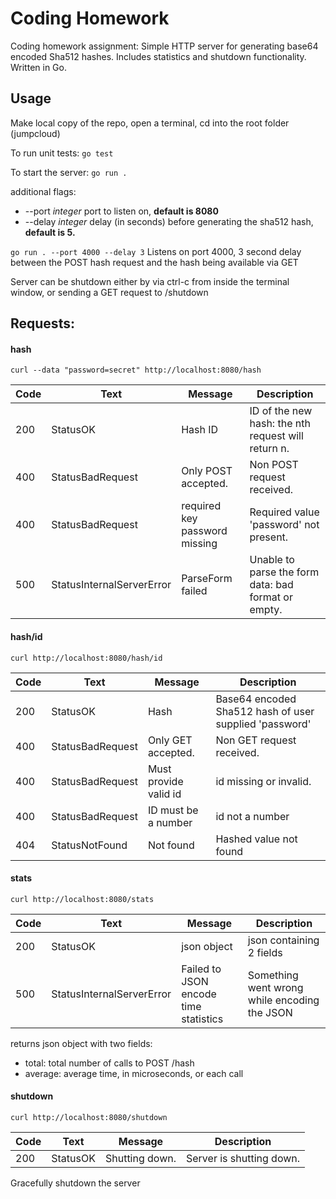 # Coding Homework
Coding homework assignment: Simple HTTP server for generating base64 encoded Sha512 hashes. Includes statistics and shutdown functionality. Written in Go.

## Usage
Make local copy of the repo, open a terminal, cd into the root folder (jumpcloud)

To run unit tests:
`go test`

To start the server:
`go run .`

additional flags: 
  * --port _integer_ port to listen on, **default is 8080**
  * --delay _integer_ delay (in seconds) before generating the sha512 hash, **default is 5.**

`go run . --port 4000 --delay 3` 
Listens on port 4000, 3 second delay between the POST hash request and the hash being available via GET

Server can be shutdown either by via ctrl-c from inside the terminal window, or sending a GET request to /shutdown

## Requests:
#### hash
  `curl --data "password=secret" http://localhost:8080/hash`
  
  
  Code | Text | Message | Description
  --- | --- | --- | ---
  200|StatusOK|Hash ID|ID of the new hash: the nth request will return n.
  400|StatusBadRequest|Only POST accepted.|Non POST request received.
  400|StatusBadRequest|required key password missing|Required value 'password' not present.
  500|StatusInternalServerError|ParseForm failed|Unable to parse the form data: bad format or empty.
  
 #### hash/id  
  `curl http://localhost:8080/hash/id`
  
  
  Code | Text | Message | Description
  --- | --- | --- | ---
  200|StatusOK|Hash|Base64 encoded Sha512 hash of user supplied 'password'
  400|StatusBadRequest|Only GET accepted.|Non GET request received.
  400|StatusBadRequest|Must provide valid id|id missing or invalid.
  400|StatusBadRequest|ID must be a number|id not a number
   404|StatusNotFound|Not found|Hashed value not found
  
 #### stats
  `curl http://localhost:8080/stats`
  
  
  Code | Text | Message | Description
  --- | --- | --- | ---
  200|StatusOK|json object|json containing 2 fields
  500|StatusInternalServerError|Failed to JSON encode time statistics|Something went wrong while encoding the JSON
  
  returns json object with two fields:
  * total: total number of calls to POST /hash
  * average: average time, in microseconds, or each call
  
 #### shutdown
  `curl http://localhost:8080/shutdown`
  
  
  Code | Text | Message | Description
  --- | --- | --- | ---
  200|StatusOK|Shutting down.|Server is shutting down.
  
  
  Gracefully shutdown the server
